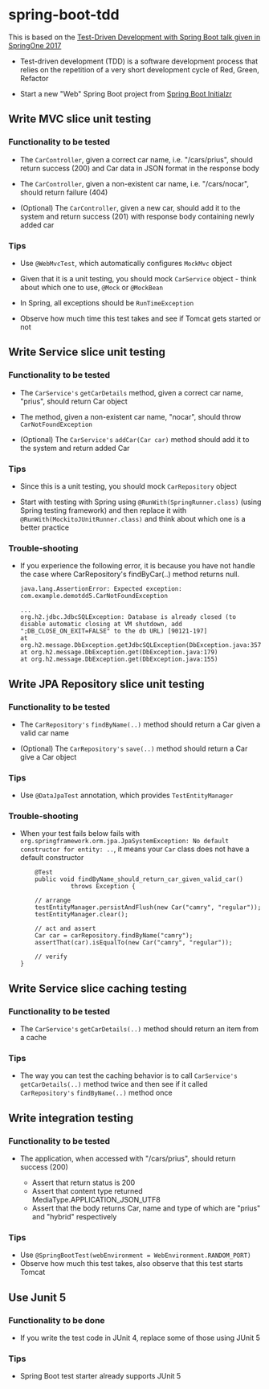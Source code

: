 # spring-boot-tdd

This is based on the [Test-Driven Development with Spring Boot talk given in SpringOne 2017](https://www.youtube.com/watch?v=s9vt6UJiHg4)

-   Test-driven development (TDD) is a software development process 
    that relies on the repetition of a very short development cycle 
    of Red, Green, Refactor

-   Start a new "Web" Spring Boot project from [Spring Boot Initialzr](http://start.spring.io/)
    
## Write MVC slice unit testing

### Functionality to be tested

-   The `CarController`, given a correct car name, i.e. "/cars/prius", 
    should return success (200) and Car data in JSON format
    in the response body
    
-   The `CarController`, given a non-existent car name, i.e. "/cars/nocar",
    should return failure (404)
    
-   (Optional) The `CarController`, given a new car, should add it
    to the system and return success (201) with response body containing
    newly added car
    
### Tips

-   Use `@WebMvcTest`, which automatically configures `MockMvc` object
   
-   Given that it is a unit testing, you should mock `CarService`
    object - think about which one to use, `@Mock` or `@MockBean`
   
-   In Spring, all exceptions should be `RunTimeException`
    
-   Observe how much time this test takes and see if Tomcat gets started or not

## Write Service slice unit testing

### Functionality to be tested

-   The `CarService's` `getCarDetails` method, given a correct car
    name, "prius", should return Car object
    
-   The method, given a non-existent car name, "nocar", should 
    throw `CarNotFoundException`
   
-   (Optional) The `CarService's` `addCar(Car car)` method should
    add it to the system and return added Car
    
### Tips

-   Since this is a unit testing, you should mock `CarRepository`
    object
    
-   Start with testing with Spring using `@RunWith(SpringRunner.class)`
    (using Spring testing framework) and then replace it with 
    `@RunWith(MockitoJUnitRunner.class)` and think about which one is 
    a better practice
    
### Trouble-shooting

-   If you experience the following error, it is because you have not
    handle the case where CarRepository's findByCar(..) method
    returns null.
    

    ```
    java.lang.AssertionError: Expected exception: com.example.demotdd5.CarNotFoundException

	...
    org.h2.jdbc.JdbcSQLException: Database is already closed (to disable automatic closing at VM shutdown, add ";DB_CLOSE_ON_EXIT=FALSE" to the db URL) [90121-197]
	at org.h2.message.DbException.getJdbcSQLException(DbException.java:357)
	at org.h2.message.DbException.get(DbException.java:179)
	at org.h2.message.DbException.get(DbException.java:155)
    ```

## Write JPA Repository slice unit testing

### Functionality to be tested

-   The `CarRepository's` `findByName(..)` method should return 
    a Car given a valid car name
    
-   (Optional) The `CarRepository's` `save(..)` method should return
    a Car give a Car object
    
### Tips
    
-   Use `@DataJpaTest` annotation, which provides `TestEntityManager`

### Trouble-shooting

-   When your test fails below fails with
     `org.springframework.orm.jpa.JpaSystemException: No default constructor for entity: ..`, it means your `Car` class does not have a default constructor
     

    ```
        @Test
        public void findByName_should_return_car_given_valid_car() 
                  throws Exception {

        // arrange
        testEntityManager.persistAndFlush(new Car("camry", "regular"));
        testEntityManager.clear();

        // act and assert
        Car car = carRepository.findByName("camry");
        assertThat(car).isEqualTo(new Car("camry", "regular"));

        // verify
    }
    ```

## Write Service slice caching testing

### Functionality to be tested

-   The `CarService's` `getCarDetails(..)` method should return an item
    from a cache

### Tips

-   The way you can test the caching behavior is to call `CarService's` `getCarDetails(..)` 
    method twice and then see if it called `CarRepository's` `findByName(..)`
    method once

## Write integration testing

### Functionality to be tested

-   The application, when accessed with "/cars/prius", 
    should return success (200) 
    
    -  Assert that return status is 200
    -  Assert that content type returned MediaType.APPLICATION_JSON_UTF8
    -  Assert that the body returns Car, name and type of which
       are "prius" and "hybrid" respectively
 
### Tips      
-   Use `@SpringBootTest(webEnvironment = WebEnvironment.RANDOM_PORT)`
-   Observe how much this test takes, also observe that this test starts Tomcat
    
## Use Junit 5

### Functionality to be done

-   If you write the test code in JUnit 4, replace some of those
    using JUnit 5
    
### Tips

-   Spring Boot test starter already supports JUnit 5
